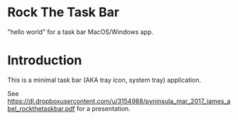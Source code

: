 
# Rock The Task Bar #
"hello world" for a task bar MacOS/Windows app.

# Introduction #
This is a minimal task bar (AKA tray icon, system tray) application.

See https://dl.dropboxusercontent.com/u/3154988/pyninsula_mar_2017_james_abel_rockthetaskbar.pdf for a presentation.
